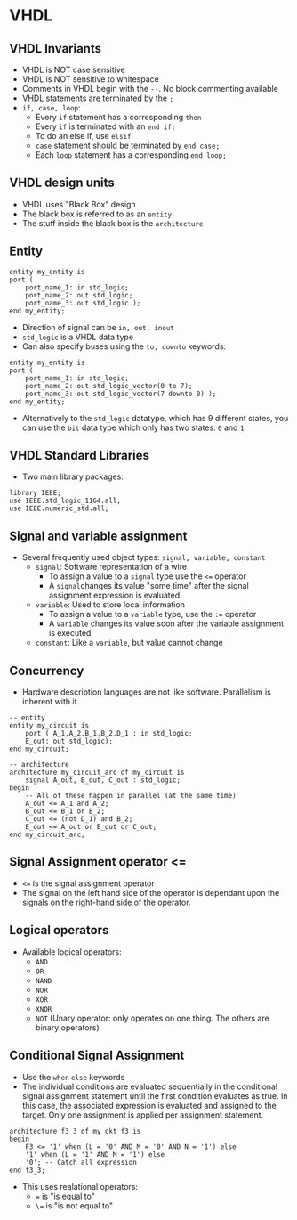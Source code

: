 # VHDL

## VHDL Invariants

- VHDL is NOT case sensitive
- VHDL is NOT sensitive to whitespace
- Comments in VHDL begin with the `--`. No block commenting available
- VHDL statements are terminated by the `;`
- `if, case, loop`:
    - Every `if` statement has a corresponding `then`
    - Every `if` is terminated with an `end if;`
    - To do an else if, use `elsif`
    - `case` statement should be terminated by `end case;`
    - Each `loop` statement has a corresponding `end loop;`

## VHDL design units

- VHDL uses "Black Box" design
- The black box is referred to as an `entity`
- The stuff inside the black box is the `architecture`

## Entity

```
entity my_entity is
port (
    port_name_1: in std_logic;
    port_name_2: out std_logic;
    port_name_3: out std_logic );
end my_entity;
```

- Direction of signal can be `in, out, inout`
- `std_logic` is a VHDL data type
- Can also specify buses using the `to, downto` keywords:

```
entity my_entity is
port (
    port_name_1: in std_logic;
    port_name_2: out std_logic_vector(0 to 7);
    port_name_3: out std_logic_vector(7 downto 0) );
end my_entity;
```

- Alternatively to the `std_logic` datatype, which has 9 different states, you can use the `bit` data type which only has two states: `0` and `1`

## VHDL Standard Libraries

- Two main library packages:

```
library IEEE;
use IEEE.std_logic_1164.all;
use IEEE.numeric_std.all;
```

## Signal and variable assignment

- Several frequently used object types: `signal, variable, constant`
    - `signal`: Software representation of a wire
        - To assign a value to a `signal` type use the `<=` operator
        - A `signal`changes its value "some time" after the signal assignment expression is evaluated
    - `variable`: Used to store local information
        - To assign a value to a `variable` type, use the `:=` operator
        - A `variable` changes its value soon after the variable assignment is executed
    - `constant`: Like a `variable`, but value cannot change

## Concurrency

- Hardware description languages are not like software. Parallelism is inherent with it.

```
-- entity
entity my_circuit is
    port ( A_1,A_2,B_1,B_2,D_1 : in std_logic;
    E_out: out std_logic);
end my_circuit;

-- architecture
architecture my_circuit_arc of my_circuit is
    signal A_out, B_out, C_out : std_logic;
begin
    -- All of these happen in parallel (at the same time)
    A_out <= A_1 and A_2;
    B_out <= B_1 or B_2;
    C_out <= (not D_1) and B_2;
    E_out <= A_out or B_out or C_out;
end my_circuit_arc;
```

## Signal Assignment operator <=

- `<=` is the signal assignment operator
- The signal on the left hand side of the operator is dependant upon the signals on the right-hand side of the operator.

## Logical operators

- Available logical operators:
    - `AND`
    - `OR`
    - `NAND`
    - `NOR`
    - `XOR`
    - `XNOR`
    - `NOT` (Unary operator: only operates on one thing. The others are binary operators)

## Conditional Signal Assignment

- Use the `when` `else` keywords
- The individual conditions are evaluated sequentially in the conditional signal assignment statement until the first condition evaluates as true. In this case, the associated expression is evaluated and assigned to the target. Only one assignment is applied per assignment statement.

```
architecture f3_3 of my_ckt_f3 is
begin
    F3 <= '1' when (L = '0' AND M = '0' AND N = '1') else
    '1' when (L = '1' AND M = '1') else
    '0'; -- Catch all expression
end f3_3;
```

- This uses realational operators:
    - `=` is "is equal to"
    - `\=` is "is not equal to"

